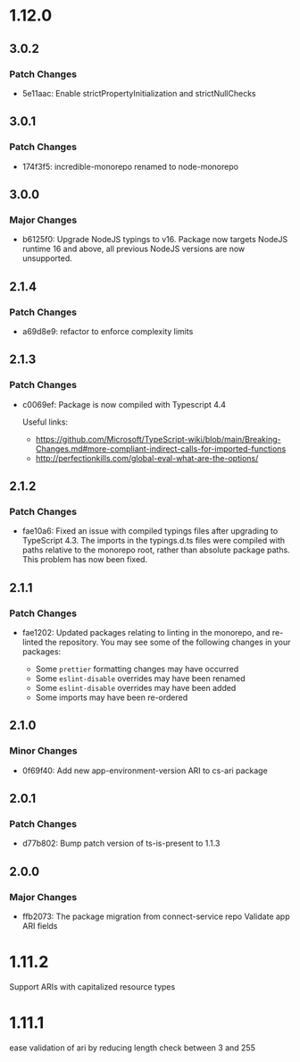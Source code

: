 # 1.12.0

## 3.0.2

### Patch Changes

- 5e11aac: Enable strictPropertyInitialization and strictNullChecks

## 3.0.1

### Patch Changes

- 174f3f5: incredible-monorepo renamed to node-monorepo

## 3.0.0

### Major Changes

- b6125f0: Upgrade NodeJS typings to v16. Package now targets NodeJS runtime 16 and above, all previous NodeJS versions
  are now unsupported.

## 2.1.4

### Patch Changes

- a69d8e9: refactor to enforce complexity limits

## 2.1.3

### Patch Changes

- c0069ef: Package is now compiled with Typescript 4.4

  Useful links:

  - https://github.com/Microsoft/TypeScript-wiki/blob/main/Breaking-Changes.md#more-compliant-indirect-calls-for-imported-functions
  - http://perfectionkills.com/global-eval-what-are-the-options/

## 2.1.2

### Patch Changes

- fae10a6: Fixed an issue with compiled typings files after upgrading to TypeScript 4.3. The imports in the typings.d.ts
  files were compiled with paths relative to the monorepo root, rather than absolute package paths. This problem has now
  been fixed.

## 2.1.1

### Patch Changes

- fae1202: Updated packages relating to linting in the monorepo, and re-linted the repository. You may see some of the
  following changes in your packages:

  - Some `prettier` formatting changes may have occurred
  - Some `eslint-disable` overrides may have been renamed
  - Some `eslint-disable` overrides may have been added
  - Some imports may have been re-ordered

## 2.1.0

### Minor Changes

- 0f69f40: Add new app-environment-version ARI to cs-ari package

## 2.0.1

### Patch Changes

- d77b802: Bump patch version of ts-is-present to 1.1.3

## 2.0.0

### Major Changes

- ffb2073: The package migration from connect-service repo Validate app ARI fields

# 1.11.2

Support ARIs with capitalized resource types

# 1.11.1

ease validation of ari by reducing length check between 3 and 255
